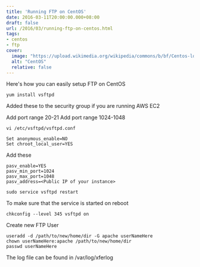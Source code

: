 ```yaml
---
title: 'Running FTP on CentOS'
date: 2016-03-11T20:00:00.000+08:00
draft: false
url: /2016/03/running-ftp-on-centos.html
tags:
- centos
- ftp
cover:
  image: "https://upload.wikimedia.org/wikipedia/commons/b/bf/Centos-logo-light.svg"
  alt: "CentOS"
  relative: false
---
```


Here's how you can easily setup FTP on CentOS

```
yum install vsftpd
```

Added these to the security group if you are running AWS EC2

Add port range 20-21
Add port range 1024-1048

```
vi /etc/vsftpd/vsftpd.conf
```

```
Set anonymous_enable=NO
Set chroot_local_user=YES
```

Add these

```
pasv_enable=YES
pasv_min_port=1024
pasv_max_port=1048
pasv_address=<Public IP of your instance>
```

```
sudo service vsftpd restart
```

To make sure that the service is started on reboot

```
chkconfig --level 345 vsftpd on
```

Create new FTP User

```
useradd -d /path/to/new/home/dir -G apache userNameHere
chown userNameHere:apache /path/to/new/home/dir
passwd userNameHere
```

The log file can be found in /var/log/xferlog